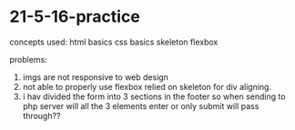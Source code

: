 # 21-5-16-practice

concepts used:
html basics
css basics
skeleton
flexbox

problems:
1) imgs are not responsive to web design
2) not able to properly use flexbox relied on skeleton for div aligning.
3) i hav divided the form into 3 sections in the footer so when sending to php server will all the 3 elements enter or only submit will pass through??
